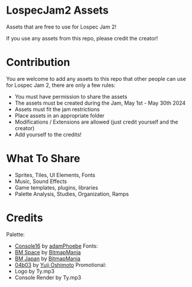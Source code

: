 # LospecJam2 Assets

Assets that are free to use for Lospec Jam 2!

If you use any assets from this repo, please credit the creator!

# Contribution
You are welcome to add any assets to this repo that other people can use for Lospec Jam 2, there are only a few rules:
- You must have permission to share the assets
- The assets must be created during the Jam, May 1st - May 30th 2024
- Assets must fit the jam restrictions
- Place assets in an appropriate folder
- Modifications / Extensions are allowed (just credit yourself and the creator)
- Add yourself to the credits!

# What To Share
- Sprites, Tiles, UI Elements, Fonts
- Music, Sound Effects
- Game templates, plugins, libraries
- Palette Analysis, Studies, Organization, Ramps

# Credits
Palette:
- [Console16](https://lospec.com/palette-list/console16) by [adamPhoebe](https://lospec.com/adamphoebe)
Fonts:
- [BM Space](https://www.dafont.com/bm-space.font) by [BitmapMania](https://www.dafont.com/bitmapmania.d283)
- [BM Japan](https://www.dafont.com/bm-japan.font) by [BitmapMania](https://www.dafont.com/bitmapmania.d283)
- [04b03](http://04.jp.org/) by [Yuji Oshimoto](http://04.jp.org/)
Promotional:
- Logo by Ty.mp3
- Console Render by Ty.mp3